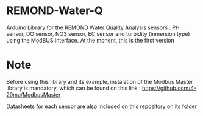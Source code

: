 # REMOND-Water-Q
Arduino Library for the REMOND Water Quality Analysis sensors : PH sensor, DO sensor, NO3 sensor, EC sensor and turbidity (inmersion type) using the ModBUS Interface. At the monent, this is the first version

# Note
Before using this library and its example, instalation of the Modbus Master library is mandatory, which can be found on this link : https://github.com/4-20ma/ModbusMaster 

Datasheets for each sensor are also included on this repository on its folder

